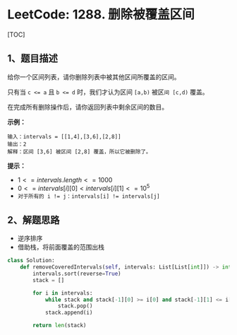 # LeetCode: 1288. 删除被覆盖区间

[TOC]

## 1、题目描述

给你一个区间列表，请你删除列表中被其他区间所覆盖的区间。

只有当 `c <= a` 且 `b <= d` 时，我们才认为区间 `[a,b)` 被区`间 [c,d)` 覆盖。

在完成所有删除操作后，请你返回列表中剩余区间的数目。

 

**示例：**

```
输入：intervals = [[1,4],[3,6],[2,8]]
输出：2
解释：区间 [3,6] 被区间 [2,8] 覆盖，所以它被删除了。
```

**提示：**

-   $1 <= intervals.length <= 1000$
-   $0 <= intervals[i][0] < intervals[i][1] <= 10^5$
-   `对于所有的 i != j：intervals[i] != intervals[j]`



## 2、解题思路

-   逆序排序
-   借助栈，将前面覆盖的范围出栈



```python
class Solution:
    def removeCoveredIntervals(self, intervals: List[List[int]]) -> int:
        intervals.sort(reverse=True)
        stack = []

        for i in intervals:
            while stack and stack[-1][0] >= i[0] and stack[-1][1] <= i[1]:
                stack.pop()
            stack.append(i)

        return len(stack)
```

